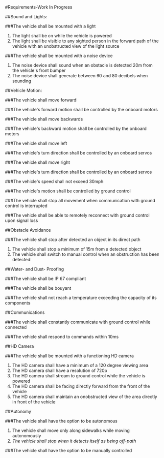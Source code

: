 #Requirements-Work In Progress

##Sound and Lights:

###The vehicle shall be mounted with a light

  1. The light shall be on while the vehicle is powered
  2. The light shall be visible to any sighted person in the forward path of the vehicle with an unobstructed view of the light source

###The vehicle shall be mounted with a noise device

  1. The noise device shall sound when an obstacle is detected 20m from the vehicle's front bumper
  2. The noise device shall generate between 60 and 80 decibels when sounding


##Vehicle Motion:

###The vehicle shall move forward

###The vehicle's forward motion shall be controlled by the onboard motors

###The vehicle shall move backwards

###The vehicle's backward motion shall be controlled by the onboard motors

###The vehicle shall move left

###The vehicle's turn direction shall be controlled by an onboard servos

###The vehicle shall move right

###The vehicle's turn direction shall be controlled by an onboard servos

###The vehicle's speed shall not exceed 30mph

###The vehicle's motion shall be controlled by ground control

###The vehicle shall stop all movement when communication with ground control is interrupted

###The vehicle shall be able to remotely reconnect with ground control upon signal loss

##Obstacle Avoidance

###The vehicle shall stop after detected an object in its direct path

1. The vehicle shall stop a minimum of 15m from a detected object
2. The vehicle shall switch to manual control when an obstruction has been detected

##Water- and Dust- Proofing

###The vehicle shall be IP 67 compliant 

###The vehicle shall be bouyant

###The vehicle shall not reach a temperature exceeding the capacity of its components

##Communications

###The vehicle shall constantly communicate with ground control while connected

###The vehicle shall respond to commands within 10ms

##HD Camera

###The vehicle shall be mounted with a functioning HD camera

1. The HD camera shall have a minimum of a 120 degree viewing area
2. The HD camera shall have a resolution of 720p
3. The HD camera shall stream to ground control while the vehicle is powered
4. The HD camera shall be facing directly forward from the front of the vehicle
5. The HD camera shall maintain an onobstructed view of the area directly in front of the vehicle

##Autonomy

###The vehicle shall have the option to be autonomous

1. The vehicle shall move only along sidewalks while moving autonomously
2. *The vehicle shall stop when it detects itself as being off-path*

###The vehicle shall have the option to be manually controlled
